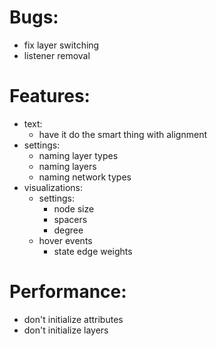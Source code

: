 # Bugs:
- fix layer switching
- listener removal

# Features:
- text:
  - have it do the smart thing with alignment
- settings:
  - naming layer types
  - naming layers
  - naming network types
- visualizations:
  - settings:
    - node size
    - spacers
    - degree
  - hover events
    - state edge weights

# Performance:
- don't initialize attributes
- don't initialize layers
